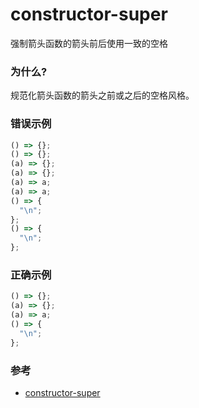 # constructor-super

强制箭头函数的箭头前后使用一致的空格

### 为什么?

规范化箭头函数的箭头之前或之后的空格风格。

### 错误示例

```js
() => {};
() => {};
(a) => {};
(a) => {};
(a) => a;
(a) => a;
() => {
  "\n";
};
() => {
  "\n";
};
```

### 正确示例

```js
() => {};
(a) => {};
(a) => a;
() => {
  "\n";
};
```

### 参考

- [constructor-super](https://eslint.org/docs/rules/constructor-super)
